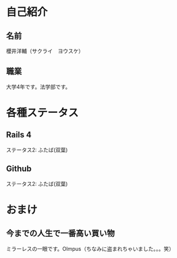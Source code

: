 # 自己紹介
## 名前
櫻井洋輔（サクライ　ヨウスケ）

## 職業
大学4年です。法学部です。

# 各種ステータス
## Rails 4
ステータス2: ふたば(双葉)

## Github
ステータス2: ふたば(双葉)

# おまけ
## 今までの人生で一番高い買い物
ミラーレスの一眼です。Olmpus（ちなみに盗まれちゃいました。。。笑）